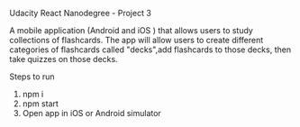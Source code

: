Udacity React Nanodegree - Project 3

A mobile application (Android and iOS ) that allows users to study collections of flashcards. The app will allow users to create different categories of flashcards called "decks",add flashcards to those decks, then take quizzes on those decks.

Steps to run
 
1) npm i
2) npm start
3) Open app in iOS or Android simulator
